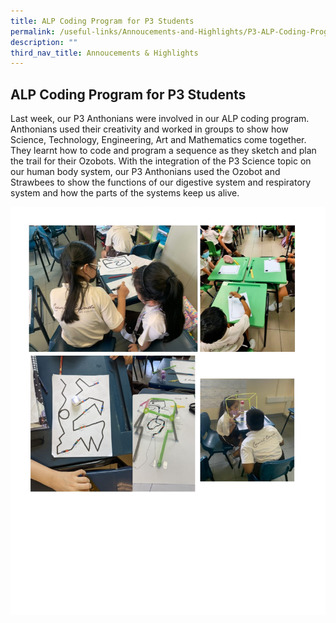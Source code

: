 ```yaml
---
title: ALP Coding Program for P3 Students
permalink: /useful-links/Annoucements-and-Highlights/P3-ALP-Coding-Program/
description: ""
third_nav_title: Annoucements & Highlights
---
```



## ALP Coding Program for P3 Students

Last week, our P3 Anthonians were involved in our ALP coding program. Anthonians used their creativity and worked in groups to show how Science, Technology, Engineering, Art and Mathematics come together. They learnt how to code and program a sequence as they sketch and plan the trail for their Ozobots. With the integration of the P3 Science topic on our human body system, our P3 Anthonians used the Ozobot and Strawbees to show the functions of our digestive system and respiratory system and how the parts of the systems keep us alive.

![](/images/P3%20Coding.jpeg)